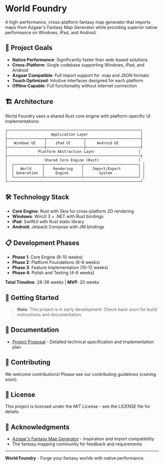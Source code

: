 # World Foundry

A high-performance, cross-platform fantasy map generator that imports maps from Azgaar's Fantasy Map Generator while providing superior native performance on Windows, iPad, and Android.

## 🎯 Project Goals

- **Native Performance**: Significantly faster than web-based solutions
- **Cross-Platform**: Single codebase supporting Windows, iPad, and Android
- **Azgaar Compatible**: Full import support for .map and JSON formats
- **Touch Optimized**: Intuitive interfaces designed for each platform
- **Offline Capable**: Full functionality without internet connection

## 🏗️ Architecture

World Foundry uses a shared Rust core engine with platform-specific UI implementations:

```
┌─────────────────────────────────────────────────────────────┐
│                    Application Layer                        │
├─────────────────┬─────────────────┬─────────────────────────┤
│   Windows UI    │    iPad UI      │     Android UI          │
├─────────────────┼─────────────────┼─────────────────────────┤
│              Platform Abstraction Layer                    │
├─────────────────────────────────────────────────────────────┤
│                 Shared Core Engine (Rust)                  │
│  ┌─────────────┬─────────────────┬─────────────────────────┐ │
│  │   World     │    Rendering    │    Import/Export        │ │
│  │ Generation  │     Engine      │       System            │ │
│  └─────────────┴─────────────────┴─────────────────────────┘ │
└─────────────────────────────────────────────────────────────┘
```

## 🛠️ Technology Stack

- **Core Engine**: Rust with Skia for cross-platform 2D rendering
- **Windows**: WinUI 3 + .NET with Rust bindings
- **iPad**: SwiftUI with Rust static library
- **Android**: Jetpack Compose with JNI bindings

## 📋 Development Phases

- **Phase 1**: Core Engine (8-10 weeks)
- **Phase 2**: Platform Foundations (6-8 weeks)
- **Phase 3**: Feature Implementation (10-12 weeks)
- **Phase 4**: Polish and Testing (4-6 weeks)

**Total Timeline**: 28-36 weeks | **MVP**: 20 weeks

## 🚀 Getting Started

> **Note**: This project is in early development. Check back soon for build instructions and documentation.

## 📖 Documentation

- [Project Proposal](docs/Proposal.md) - Detailed technical specification and implementation plan

## 🤝 Contributing

We welcome contributions! Please see our contributing guidelines (coming soon).

## 📄 License

This project is licensed under the MIT License - see the LICENSE file for details.

## 🙏 Acknowledgments

- [Azgaar's Fantasy Map Generator](https://azgaar.github.io/Fantasy-Map-Generator/) - Inspiration and import compatibility
- The fantasy mapping community for feedback and requirements

---

**World Foundry** - Forge your fantasy worlds with native performance.